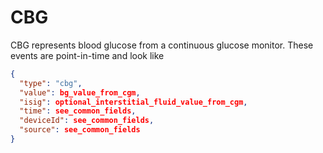 # CBG

CBG represents blood glucose from a continuous glucose monitor.  These events are point-in-time and look like


``` json
{
  "type": "cbg",
  "value": bg_value_from_cgm,
  "isig": optional_interstitial_fluid_value_from_cgm,
  "time": see_common_fields,
  "deviceId": see_common_fields,
  "source": see_common_fields
}
```